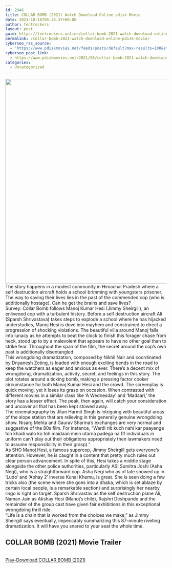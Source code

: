 ```yaml
---
id: 2946
title: COLLAR BOMB (2021) Watch Download Online pdisk Movie
date: 2021-10-16T05:38:37+00:00
author: tentrockers
layout: post
guid: https://tentrockers.online/collar-bomb-2021-watch-download-online-pdisk-movie/
permalink: /collar-bomb-2021-watch-download-online-pdisk-movie/
cyberseo_rss_source:
  - 'https://www.pdiskmovies.net/feeds/posts/default?max-results=100&start-index=701'
cyberseo_post_link:
  - https://www.pdiskmovies.net/2021/08/collar-bomb-2021-watch-download-online.html
categories:
  - Uncategorized
---
```

<div class="separator">
  <a href="https://1.bp.blogspot.com/-RC7JhhAlHtc/YSnr1QhGOJI/AAAAAAAAAd0/JQZdV__aqfMPw_1OQhA2KOjGVUXJlmZnACLcBGAsYHQ/s1250/COLLAR%2BBOMB%2B%25282021%2529%2BWatch%2BDownload%2BOnline%2Bpdisk%2BMovie.jpg" imageanchor="1"><img loading="lazy" border="0" data-original-height="1250" data-original-width="1000" height="640" src="https://1.bp.blogspot.com/-RC7JhhAlHtc/YSnr1QhGOJI/AAAAAAAAAd0/JQZdV__aqfMPw_1OQhA2KOjGVUXJlmZnACLcBGAsYHQ/w512-h640/COLLAR%2BBOMB%2B%25282021%2529%2BWatch%2BDownload%2BOnline%2Bpdisk%2BMovie.jpg" width="512" /></a>
</div>



<div>
  <div>
    <span>The story happens in a modest community in Himachal Pradesh where a self destruction aircraft holds a school brimming with youngsters prisoner. The way to saving their lives lies in the past of the commended cop (who is additionally hostage). Can he get the brains and save lives?&nbsp;</span>
  </div>
  
  <div>
    <span>Survey: Collar Bomb follows Manoj Kumar Hesi (Jimmy Sheirgill), an enlivened cop with a turbulent history. Before a self destruction aircraft Ali (Sparsh Shrivastava) takes steps to explode a school where he has hijacked understudies, Manoj Hesi is dove into mayhem and constrained to direct a progression of shocking violations. The beautiful villa around Manoj falls into lunacy as he attempts to beat the clock to finish this forager chase from heck, stood up to by a malevolent that appears to have no other goal than to strike fear. Throughout the span of the film, the secret around the cop&#8217;s own past is additionally disentangled.&nbsp;</span>
  </div>
  
  <div>
    <span>This wrongdoing dramatization, composed by Nikhil Nair and coordinated by Dnyanesh Zoting, is loaded with enough exciting bends in the road to keep the watchers as eager and anxious as ever. There&#8217;s a decent mix of wrongdoing, dramatization, activity, secret, and feelings in this story. The plot rotates around a ticking bomb, making a pressing factor cooker circumstance for both Manoj Kumar Hesi and the crowd. The screenplay is quick moving, yet it loses its grasp on occasion. When contrasted with different movies in a similar class like &#8216;A Wednesday&#8217; and &#8216;Madaari,&#8217; the story has a lesser effect. The peak, then again, will catch your consideration and uncover all that has been kept stowed away.&nbsp;</span>
  </div>
  
  <div>
    <span>The cinematography by Jitan Harmit Singh is intriguing with beautiful areas of the slope station that are relieving in this generally genuine wrongdoing show. Nisarg Mehta and Gaurav Sharma&#8217;s exchanges are very normal and suggestive of the 80s film. For instance, &#8220;Wardi rib kuch nahi kar paayenge toh khadi walo ko toh maidaan mein utarna padega na (If individuals in uniform can&#8217;t play out their obligations appropriately then lawmakers need to assume responsibility in their grasp).&#8221;&nbsp;</span>
  </div>
  
  <div>
    <span>As SHO Manoj Hesi, a famous supercop, Jimmy Sheirgill gets everyone&#8217;s attention. However, he is caught in a content that pretty much rules out clear person advancement. In spite of this, Hesi takes a middle stage alongside the other police authorities, particularly ASI Sumitra Joshi (Asha Negi), who is a straightforward cop. Asha Negi who as of late showed up in &#8216;Ludo&#8217; and &#8216;Abhay 2&#8217; inverse Kunal Khemu, is great. She is seen doing a few tricks also (the scene where she goes into a dhaba, which is set ablaze by certain local people, is a remarkable section) and surprisingly her nearby lingo is right on target. Sparsh Shrivastav as the self destruction plane Ali, Naman Jain as Akshay Hesi (Manoj&#8217;s child), Rajshri Deshpande and the remainder of the group cast have given fair exhibitions in this exceptional wrongdoing thrill ride.&nbsp;</span>
  </div>
  
  <div>
    <span>&#8220;Life is a chain that is worked from the choices we make,&#8221; as Jimmy Sheirgill says eventually, impeccably summarizing this 87-minute riveting dramatization. It will have you snared to your seat the whole time.</span>
  </div>
</div>

<div>
  <h2>
    <span>COLLAR BOMB (2021) Movie Trailer</span>
  </h2>
</div>

  
<a href="https://kofilink.com/1/bnYyaXhwMDAyYW4x?dn=1" onclick="window.open('https://kofilink.com/1/bnYyaXhwMDAyYW4x?dn=1','popup','width=600,height=600'); return false;" target="popup" rel="noopener"><br /> Play-Download COLLAR BOMB (2021)<br /> </a>